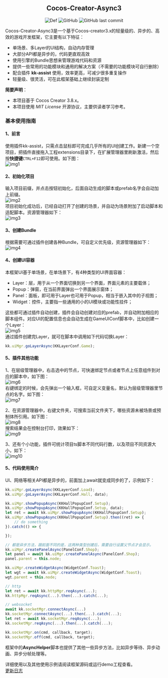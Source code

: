 ## <center>Cocos-Creator-Async3</center>
<center>

![Def](https://img.shields.io/badge/cocos--creator-3.8.x-blue)
![GitHub](https://img.shields.io/github/license/Mortal-Li/cocos-creator-async3)
![GitHub last commit](https://img.shields.io/github/last-commit/Mortal-Li/cocos-creator-async3)

</center>

Cocos-Creator-Async3是一个基于Cocos-creator3.x的轻量级的、异步的、高效的游戏开发框架，它主要有以下特征：
- 单场景、多Layer的UI结构，自动内存管理
- 大部分API都是异步的，代码更直观高效
- 使用引擎的Bundle思想来管理游戏代码和资源
- 提供一些常用的功能模块和通用的解决方案（不需要的功能模块可自行删除）
- 配合插件 **kk-assist** 使用，效率更高，可减少很多重复操作
- 轻量级、很灵活，可在此框架基础上继续封装定制

**简要声明**：
- 本项目基于 Cocos Creator 3.8.x。
- 本项目使用 *MIT License* 开源协议，主要供读者学习参考。

### 基本使用指南
#### 1、前言
使用插件kk-assist，只需点击鼠标即可完成几乎所有的UI创建工作。新建一个空项目，把插件直接拖入工程extensions目录下，在扩展管理器里刷新激活，然后按**快捷键**`CTRL+F12`即可使用。如下图：  
![img1](./doc/img1.png)

#### 2、初始化项目
输入项目前缀，并点击按钮初始化，后面自动生成的脚本或prefab名字会自动加上前缀。  
![img2](./doc/img2.png)  
项目初始化成功后，已经自动打开了创建的场景，并自动为场景附加了启动脚本和适配脚本。资源管理器如下：  
![img3](./doc/img3.png)

#### 3、创建Bundle
根据需要可通过插件创建各种Bundle，可自定义优先级，资源管理器如下：  
![img4](./doc/img4.png)

#### 4、创建UI容器
本框架UI基于单场景，在单场景下，有4种类型的UI界面容器：
- Layer：层，用于从一个界面切换到另一个界面，界面元素的主要载体；
- Popup：弹窗，在当前界面弹出一个界面展示窗体；
- Panel：面板，即可用于Layer也可用于Popup，相当于嵌入其中的子视图；
- Widget：控件，主要指一些通用的小的UI模块或功能性挂件；

这些都可通过插件自动创建，插件会自动创建对应的prefab，并自动附加相应的脚本组件。对应UI的配置信息也会自动生成在GameUIConf脚本中，比如创建一个Layer：  
![img5](./doc/img5.png)  
通过插件创建完Layer，就可在脚本中调用如下代码切换Layer：  
```typescript
kk.uiMgr.goLayerAsync(KKLayerConf.Game);
```

#### 5、插件其他功能
1、在层级管理器中，右击选中的节点，可快速绑定节点或者节点上任意组件到对应的脚本中，如下图：  
![img6](./doc/img6.png)  
右键绑定的时候，会先弹出一个输入框，可自定义变量名，默认为层级管理器里节点的名字。如下图：  
![img7](./doc/img7.png)  

2、在资源管理器中，右键文件夹，可搜索当前文件夹下，哪些资源未被场景或预制体所引用。如下图：  
![img8](./doc/img8.png)  
搜索结果会在控制台打印，效果如下：  
![img9](./doc/img9.png)  

3、还有个小功能，插件可统计项目ts脚本不同代码行数，以及项目不同资源大小，如下：  
![img10](./doc/img10.png)  

#### 5、代码使用简介
UI、网络等相关API都是异步的，前面加上await就变成同步的了，示例如下：  
```typescript
kk.uiMgr.goLayerAsync(KKLayerConf.Load);
kk.uiMgr.goLayerAsync(KKLayerConf.Hall, data);

kk.uiMgr.showPopupAsync(KKHallPopupConf.Setup);
kk.uiMgr.showPopupAsync(KKHallPopupConf.Setup, data);
let ret = await kk.uiMgr.showPopupAsync(KKHallPopupConf.Setup);
kk.uiMgr.showPopupAsync(KKHallPopupConf.Setup).then((ret) => {
    // do something
}).catch(() => {

});

// 都是异步方法，跟前面不同的是，这两种类型创建后，需要自行设置父节点才会显示。
kk.uiMgr.createPanelAsync(PanelConf.Shop);
let panel = await kk.uiMgr.createPanelAsync(PanelConf.Shop);
panel.parent = this.node;

kk.uiMgr.createWidgetAsync(WidgetConf.Toast);
let wgt = await kk.uiMgr.createWidgetAsync(WidgetConf.Toast);
wgt.parent = this.node;

// http
let ret = await kk.httpMgr.reqAsync(...);
kk.httpMgr.reqAsync(...).then(...).catch(...);

// websocket
await kk.socketMgr.connectAsync(...)
kk.socketMgr.connectAsync(...).then(...).catch(...);
let ret = await kk.socketMgr.reqAsync(...);
kk.socketMgr.reqAsync(...).then(...).catch(...);

kk.socketMgr.on(cmd, callback, target);
kk.socketMgr.off(cmd, callback, target);
```
框架中的**AsyncHelper**脚本也提供了其他一些异步方法，比如异步等待、异步动画、异步分帧处理等。  

详细使用以及其他使用示例请阅读框架源码或运行demo工程查看。  
[更新日志](https://github.com/Mortal-Li/cocos-creator-async3/blob/main/CHANGELOG.md)